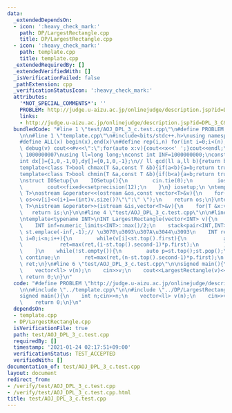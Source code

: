 ```yaml
---
data:
  _extendedDependsOn:
  - icon: ':heavy_check_mark:'
    path: DP/LargestRectangle.cpp
    title: DP/LargestRectangle.cpp
  - icon: ':heavy_check_mark:'
    path: template.cpp
    title: template.cpp
  _extendedRequiredBy: []
  _extendedVerifiedWith: []
  _isVerificationFailed: false
  _pathExtension: cpp
  _verificationStatusIcon: ':heavy_check_mark:'
  attributes:
    '*NOT_SPECIAL_COMMENTS*': ''
    PROBLEM: http://judge.u-aizu.ac.jp/onlinejudge/description.jsp?id=DPL_3_C&lang=ja
    links:
    - http://judge.u-aizu.ac.jp/onlinejudge/description.jsp?id=DPL_3_C&lang=ja
  bundledCode: "#line 1 \"test/AOJ_DPL_3_c.test.cpp\"\n#define PROBLEM \"http://judge.u-aizu.ac.jp/onlinejudge/description.jsp?id=DPL_3_C&lang=ja\"\
    \n\n#line 1 \"template.cpp\"\n#include<bits/stdc++.h>\nusing namespace std;\n\
    #define ALL(x) begin(x),end(x)\n#define rep(i,n) for(int i=0;i<(n);i++)\n#define\
    \ debug(v) cout<<#v<<\":\";for(auto x:v){cout<<x<<' ';}cout<<endl;\n#define mod\
    \ 1000000007\nusing ll=long long;\nconst int INF=1000000000;\nconst ll LINF=1001002003004005006ll;\n\
    int dx[]={1,0,-1,0},dy[]={0,1,0,-1};\n// ll gcd(ll a,ll b){return b?gcd(b,a%b):a;}\n\
    template<class T>bool chmax(T &a,const T &b){if(a<b){a=b;return true;}return false;}\n\
    template<class T>bool chmin(T &a,const T &b){if(b<a){a=b;return true;}return false;}\n\
    \nstruct IOSetup{\n    IOSetup(){\n        cin.tie(0);\n        ios::sync_with_stdio(0);\n\
    \        cout<<fixed<<setprecision(12);\n    }\n} iosetup;\n \ntemplate<typename\
    \ T>\nostream &operator<<(ostream &os,const vector<T>&v){\n    for(int i=0;i<(int)v.size();i++)\
    \ os<<v[i]<<(i+1==(int)v.size()?\"\":\" \");\n    return os;\n}\ntemplate<typename\
    \ T>\nistream &operator>>(istream &is,vector<T>&v){\n    for(T &x:v)is>>x;\n \
    \   return is;\n}\n\n#line 4 \"test/AOJ_DPL_3_c.test.cpp\"\n\n#line 1 \"DP/LargestRectangle.cpp\"\
    \ntemplate<typename INT>\nINT LargestRectangle(vector<INT> v){\n    int n=(int)v.size();\n\
    \    INT inf=numeric_limits<INT>::max()/2;\n    stack<pair<INT,INT>> st;\n   \
    \ st.emplace(-inf,-1);// \u3070\u3093\u307A\u3044\u3093\n    INT ret=0;\n    for(int\
    \ i=0;i<n;i++){\n        while(v[i]<st.top().first){\n            auto p=st.top();st.pop();\n\
    \            ret=max(ret,(i-st.top().second-1)*p.first);\n        }\n        st.emplace(v[i],i);\n\
    \    }\n    while(!st.empty()){\n        auto p=st.top();st.pop();\n        if(p.first==-inf)\
    \ continue;\n        ret=max(ret,(n-st.top().second-1)*p.first);\n    }\n    return\
    \ ret;\n}\n#line 6 \"test/AOJ_DPL_3_c.test.cpp\"\n\nsigned main(){\n    int n;cin>>n;\n\
    \    vector<ll> v(n);\n    cin>>v;\n    cout<<LargestRectangle(v)<<endl;\n   \
    \ return 0;\n}\n"
  code: "#define PROBLEM \"http://judge.u-aizu.ac.jp/onlinejudge/description.jsp?id=DPL_3_C&lang=ja\"\
    \n\n#include \"../template.cpp\"\n\n#include \"../DP/LargestRectangle.cpp\"\n\n\
    signed main(){\n    int n;cin>>n;\n    vector<ll> v(n);\n    cin>>v;\n    cout<<LargestRectangle(v)<<endl;\n\
    \    return 0;\n}\n"
  dependsOn:
  - template.cpp
  - DP/LargestRectangle.cpp
  isVerificationFile: true
  path: test/AOJ_DPL_3_c.test.cpp
  requiredBy: []
  timestamp: '2021-01-24 02:17:51+09:00'
  verificationStatus: TEST_ACCEPTED
  verifiedWith: []
documentation_of: test/AOJ_DPL_3_c.test.cpp
layout: document
redirect_from:
- /verify/test/AOJ_DPL_3_c.test.cpp
- /verify/test/AOJ_DPL_3_c.test.cpp.html
title: test/AOJ_DPL_3_c.test.cpp
---
```

